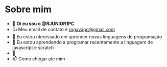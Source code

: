# Sobre mim
- 👋 **Oi eu sou o @RJUNIOR1PC**
- 👍 Meu email de contato é rogxvapo@gmail.com
- 👀 Eu estou nteressado em aprender novas linguagens de programação
- 🌱 Eu estou aprendendo a programar recentemente a linguagem de javascript e scratch
- 💞️ 
- 📫 Como chegar ate mim


